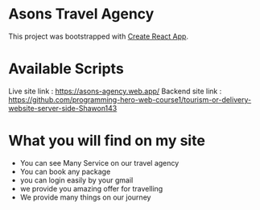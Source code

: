 # Asons Travel Agency

This project was bootstrapped with [Create React App](https://github.com/facebook/create-react-app).


# Available Scripts

Live site link : https://asons-agency.web.app/
Backend site link : https://github.com/programming-hero-web-course1/tourism-or-delivery-website-server-side-Shawon143

# What you will find on my site
* You can see Many Service on our travel agency
* You can book any package
* you can login easily by your gmail
* we provide you amazing offer for travelling
* We provide many things on our journey
